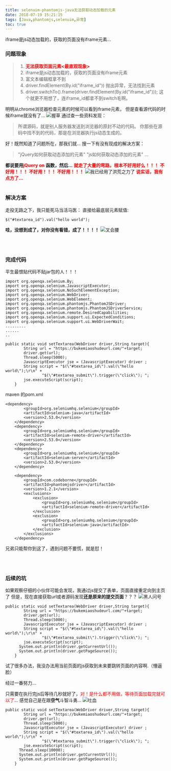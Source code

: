 ```yaml
---
title: selenuim-phantomjs-java无法获取动态加载的元素
date: 2018-07-19 15:21:15
tags: [Java,phantomjs,selenuim,异常]
toc: true
---
```

iframe是js动态加载的，获取的页面没有iframe元素...
<!--more-->
### 问题现象

>1. <font color=red>**无法获取页面元素<最直观现象>**</font>
>2. iframe是js动态加载的，获取的页面没有iframe元素
>3. 富文本编辑框拿不到
>4. driver.findElement(By.id("iframe_id")) 抛出异常，无法找到元素
>5. driver.switchTo().frame(driver.findElement(By.id("iframe_id"))); 这个就更不用想了，连iframe_id都拿不到switch毛啊。


明明从chrome浏览器检查元素的时候可以看到iframe元素，
但是查看源代码的时候iframe就没有了...
![握草](https://user-images.githubusercontent.com/21979120/42928177-33126f12-8b69-11e8-9021-bea1f550974d.jpg)
通过查一些资料发现：
> 所谓源码，就是别人服务器发送到浏览器的原封不动的代码。
> 你那些在源码中找不到的代码，那是在浏览器执行js动态生成的。

好！既然知道了问题所在，那我们就...
搜一下有没有现成的解决方案：
> "jQuery如何获取动态添加的元素"
> "js如何获取动态添加的元素"
> ...

**都说要用**<font color=red>**jQuery on** </font>**函数，然后...**
<font color=red>**就走了大量的弯路，根本不好用好么！！！**</font>
<font color=red>**不好用！！！**</font>
<font color=red>**不好用！！！**</font>
<font color=red>**不好用！！！**</font>
![我已经用了洪荒之力了](https://timgsa.baidu.com/timg?image&quality=80&size=b9999_10000&sec=1532591012&di=0509f2e1fd1ec8db460ccaf5403a2d05&imgtype=jpg&er=1&src=http%3A%2F%2Fpic.kekenet.com%2F2016%2F1216%2F81441481888940.jpg)
<font color=red>**说实话，我有点方了...**</font>
<br><br>

### 解决方案
走投无路之下，我只能死马当活马医：
直接给最底层元素赋值:
```prettyprint
$("#textarea_id").val("hello world");
```
**哇，没想到成了，对你没有看错，成了！！！！**
![叉会腰](https://ss0.bdstatic.com/70cFvHSh_Q1YnxGkpoWK1HF6hhy/it/u=1444007451,2024641395&fm=27&gp=0.jpg)

<br><br>
### 完成代码
平生最恨贴代码不贴jar包的人！！！

```prettyprint
import org.openqa.selenium.By;
import org.openqa.selenium.JavascriptExecutor;
import org.openqa.selenium.NoSuchElementException;
import org.openqa.selenium.WebDriver;
import org.openqa.selenium.WebElement;
import org.openqa.selenium.phantomjs.PhantomJSDriver;
import org.openqa.selenium.phantomjs.PhantomJSDriverService;
import org.openqa.selenium.remote.DesiredCapabilities;
import org.openqa.selenium.support.ui.ExpectedConditions;
import org.openqa.selenium.support.ui.WebDriverWait;
.........
......
..

public static void setTextarea(WebDriver driver,String target){
    	String url = "https://bukemiaoshudeurl.com/"+target;
    	driver.get(url);
    	Thread.sleep(5000);
    	JavascriptExecutor jse = (JavascriptExecutor) driver ;
    	String script = "$(\"#textarea_id\").val(\"hello world\");\r\n" +
    			"$(\"#textarea_submit\").trigger(\"click\"); ";
    	jse.executeScript(script);
    }
```
maven 的pom.xml

```prettyprint
<dependency>
	    <groupId>org.seleniumhq.selenium</groupId>
	    <artifactId>selenium-java</artifactId>
	    <version>2.53.0</version>
	</dependency>
	<dependency>
        <groupId>org.seleniumhq.selenium</groupId>
        <artifactId>selenium-remote-driver</artifactId>
        <version>2.53.0</version>
    </dependency>
    <dependency>
        <groupId>org.seleniumhq.selenium</groupId>
        <artifactId>selenium-server</artifactId>
        <version>2.53.0</version>
    </dependency>

	<dependency>
	    <groupId>com.codeborne</groupId>
	    <artifactId>phantomjsdriver</artifactId>
	    <version>1.2.1</version>
	    <exclusions>
	        <exclusion>
	            <groupId>org.seleniumhq.selenium</groupId>
	            <artifactId>selenium-remote-driver</artifactId>
	        </exclusion>
	        <exclusion>
	            <groupId>org.seleniumhq.selenium</groupId>
	            <artifactId>selenium-java</artifactId>
	        </exclusion>
	    </exclusions>
	</dependency>
```
兄弟只能帮你到这了，遇到问题不要慌，就是怼！

<br><br>
### 后续的坑
如果观察仔细的小伙伴可能会发现，我通过js提交了表单，页面直接重定向到主页了
但是，现在直接获取url或者源码发现**还是原来的提交页面**？？？
![黑人问号](https://ss0.bdstatic.com/70cFuHSh_Q1YnxGkpoWK1HF6hhy/it/u=1782530970,3939566258&fm=27&gp=0.jpg)
```prettyprint
public static void setTextarea(WebDriver driver,String target){
    	String url = "https://bukemiaoshudeurl.com/"+target;
    	driver.get(url);
    	Thread.sleep(5000);
    	JavascriptExecutor jse = (JavascriptExecutor) driver ;
    	String script = "$(\"#textarea_id\").val(\"hello world\");\r\n" +
    			"$(\"#textarea_submit\").trigger(\"click\"); ";
    	jse.executeScript(script);
      System.out.println(driver.getCurrentUrl());
      System.out.println(driver.getPageSource());
    }
```
试了很多办法，我没办法用当前页面的js获取到未来要跳转页面的内容啊.（懵逼脸）

经过一番努力...

只需要在执行完js后等待几秒就好了，<font color=red>对！是什么都不用做，等待页面加载完就可以了</font>...
感觉自己是在跟**空气**斗智斗勇...
![吐血](https://ss1.bdstatic.com/70cFuXSh_Q1YnxGkpoWK1HF6hhy/it/u=3721664201,306620058&fm=27&gp=0.jpg)
```prettyprint
public static void setTextarea(WebDriver driver,String target){
    	String url = "https://bukemiaoshudeurl.com/"+target;
    	driver.get(url);
    	Thread.sleep(5000);
    	JavascriptExecutor jse = (JavascriptExecutor) driver ;
    	String script = "$(\"#textarea_id\").val(\"hello world\");\r\n" +
    			"$(\"#textarea_submit\").trigger(\"click\"); ";
    	jse.executeScript(script);
      Thread.sleep(10000);
      System.out.println(driver.getCurrentUrl());
      System.out.println(driver.getPageSource());
    }
```
